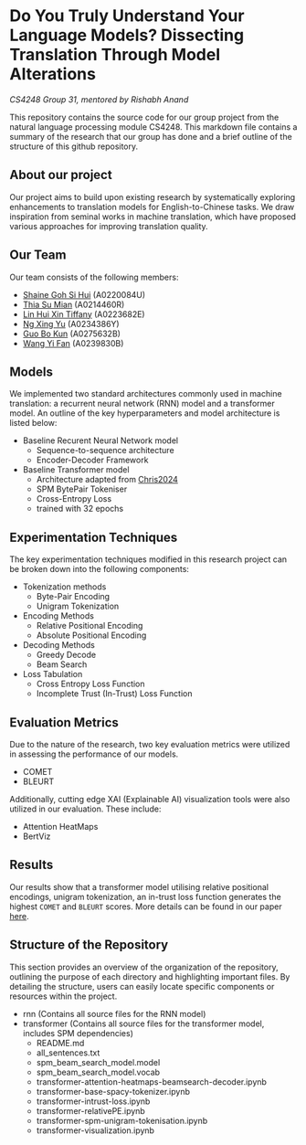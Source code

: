 # Do You Truly Understand Your Language Models? Dissecting Translation Through Model Alterations
*CS4248 Group 31, mentored by Rishabh Anand*


This repository contains the source code for our group project from the natural language processing module CS4248. This markdown file contains a summary of the research that our group has done and a brief outline of the structure of this github repository. 

## About our project
Our project aims to build upon existing research by systematically exploring enhancements to translation models for English-to-Chinese tasks. We draw inspiration from seminal works in machine translation, which have proposed various approaches for improving translation quality. 

## Our Team
Our team consists of the following members: 
- [Shaine Goh Si Hui](https://www.github.com/soloplxya) (A0220084U)
- [Thia Su Mian](https://www.github.com/tsumian) (A0214460R)
- [Lin Hui Xin Tiffany](https://www.github.com/Tiffanylin21) (A0223682E)
- [Ng Xing Yu](https://www.github.com/ngxingyu) (A0234386Y)
- [Guo Bo Kun](https://www.github.com/bokung) (A0275632B)
- [Wang Yi Fan](https://www.github.com/pudding317) (A0239830B)

## Models 
We implemented two standard architectures commonly used in machine translation: a recurrent neural network (RNN) model and a transformer model. An outline of the key hyperparameters and model architecture is listed below:
- Baseline Recurent Neural Network model
  - Sequence-to-sequence architecture 
  - Encoder-Decoder Framework
- Baseline Transformer model 
  - Architecture adapted from [Chris2024](https://github.com/chrisvdweth/nus-cs4248x/blob/master/3-neural-nlp/Section%204.2%20-%20Transformer%20Machine%20Translation.ipynb)
  - SPM BytePair Tokeniser
  - Cross-Entropy Loss 
  - trained with 32 epochs 
## Experimentation Techniques
The key experimentation techniques modified in this research project can be broken down into the following components: 
- Tokenization methods
    -  Byte-Pair Encoding 
    - Unigram Tokenization
- Encoding Methods
    - Relative Positional Encoding 
    - Absolute Positional Encoding
- Decoding Methods 
    - Greedy Decode
    - Beam Search 
- Loss Tabulation
    - Cross Entropy Loss Function
    - Incomplete Trust (In-Trust) Loss Function

## Evaluation Metrics
Due to the nature of the research, two key evaluation metrics were utilized in assessing the performance of our models. 
- COMET 
- BLEURT

Additionally, cutting edge XAI (Explainable AI) visualization tools were also utilized in our evaluation. These include: 
- Attention HeatMaps
- BertViz

## Results 
Our results show that a transformer model utilising relative positional encodings, unigram tokenization, an in-trust loss function generates the highest `COMET` and `BLEURT` scores. 
More details can be found in our paper [here]().

## Structure of the Repository
This section provides an overview of the organization of the repository, outlining the purpose of each directory and highlighting important files. By detailing the structure, users can easily locate specific components or resources within the project. 

- rnn (Contains all source files for the RNN model)
- transformer (Contains all source files for the transformer model, includes SPM dependencies)
  - README.md
  - all_sentences.txt
  - spm_beam_search_model.model
  - spm_beam_search_model.vocab
  - transformer-attention-heatmaps-beamsearch-decoder.ipynb
  - transformer-base-spacy-tokenizer.ipynb
  - transformer-intrust-loss.ipynb
  - transformer-relativePE.ipynb
  - transformer-spm-unigram-tokenisation.ipynb
  - transformer-visualization.ipynb


